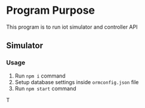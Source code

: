 # Program Purpose

This program is to run iot simulator and controller API

## Simulator

### Usage

1. Run `npm i` command
2. Setup database settings inside `ormconfig.json` file
3. Run `npm start` command


T